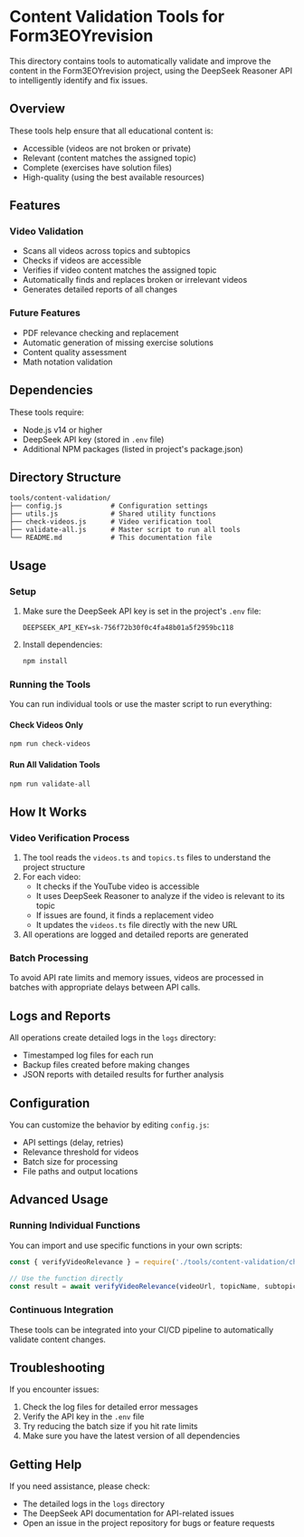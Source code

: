 # Content Validation Tools for Form3EOYrevision

This directory contains tools to automatically validate and improve the content in the Form3EOYrevision project, using the DeepSeek Reasoner API to intelligently identify and fix issues.

## Overview

These tools help ensure that all educational content is:
- Accessible (videos are not broken or private)
- Relevant (content matches the assigned topic)
- Complete (exercises have solution files)
- High-quality (using the best available resources)

## Features

### Video Validation
- Scans all videos across topics and subtopics
- Checks if videos are accessible
- Verifies if video content matches the assigned topic
- Automatically finds and replaces broken or irrelevant videos
- Generates detailed reports of all changes

### Future Features
- PDF relevance checking and replacement
- Automatic generation of missing exercise solutions
- Content quality assessment
- Math notation validation

## Dependencies

These tools require:
- Node.js v14 or higher
- DeepSeek API key (stored in `.env` file)
- Additional NPM packages (listed in project's package.json)

## Directory Structure

```
tools/content-validation/
├── config.js            # Configuration settings
├── utils.js             # Shared utility functions
├── check-videos.js      # Video verification tool
├── validate-all.js      # Master script to run all tools
└── README.md            # This documentation file
```

## Usage

### Setup

1. Make sure the DeepSeek API key is set in the project's `.env` file:
   ```
   DEEPSEEK_API_KEY=sk-756f72b30f0c4fa48b01a5f2959bc118
   ```

2. Install dependencies:
   ```bash
   npm install
   ```

### Running the Tools

You can run individual tools or use the master script to run everything:

#### Check Videos Only

```bash
npm run check-videos
```

#### Run All Validation Tools

```bash
npm run validate-all
```

## How It Works

### Video Verification Process

1. The tool reads the `videos.ts` and `topics.ts` files to understand the project structure
2. For each video:
   - It checks if the YouTube video is accessible
   - It uses DeepSeek Reasoner to analyze if the video is relevant to its topic
   - If issues are found, it finds a replacement video
   - It updates the `videos.ts` file directly with the new URL
3. All operations are logged and detailed reports are generated

### Batch Processing

To avoid API rate limits and memory issues, videos are processed in batches with appropriate delays between API calls.

## Logs and Reports

All operations create detailed logs in the `logs` directory:
- Timestamped log files for each run
- Backup files created before making changes
- JSON reports with detailed results for further analysis

## Configuration

You can customize the behavior by editing `config.js`:
- API settings (delay, retries)
- Relevance threshold for videos
- Batch size for processing
- File paths and output locations

## Advanced Usage

### Running Individual Functions

You can import and use specific functions in your own scripts:

```javascript
const { verifyVideoRelevance } = require('./tools/content-validation/check-videos');

// Use the function directly
const result = await verifyVideoRelevance(videoUrl, topicName, subtopicName);
```

### Continuous Integration

These tools can be integrated into your CI/CD pipeline to automatically validate content changes.

## Troubleshooting

If you encounter issues:

1. Check the log files for detailed error messages
2. Verify the API key in the `.env` file
3. Try reducing the batch size if you hit rate limits
4. Make sure you have the latest version of all dependencies

## Getting Help

If you need assistance, please check:
- The detailed logs in the `logs` directory
- The DeepSeek API documentation for API-related issues
- Open an issue in the project repository for bugs or feature requests
